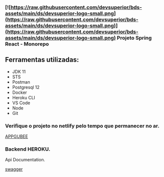 ### [![https://raw.githubusercontent.com/devsuperior/bds-assets/main/ds/devsuperior-logo-small.png](https://raw.githubusercontent.com/devsuperior/bds-assets/main/ds/devsuperior-logo-small.png)](https://raw.githubusercontent.com/devsuperior/bds-assets/main/ds/devsuperior-logo-small.png) Projeto Spring React - Monorepo



## Ferramentas utilizadas:

- JDK 11
- STS
- Postman
- Postgresql 12 
- Docker
- Heroku CLI
- VS Code
- Node
- Git

### Verifique o projeto no netlify pelo tempo que permanecer no ar.

[APPGUBEE](https://wz-gubee.netlify.app/)

### Backend  HEROKU.

Api Documentation.

[swagger](https://wz-gubee.herokuapp.com/swagger-ui.html)


